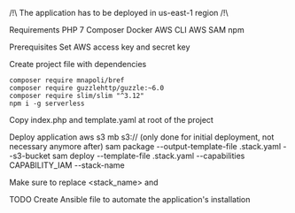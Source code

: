 /!\ The application has to be deployed in us-east-1 region /!\

Requirements
	PHP 7
	Composer
	Docker
	AWS CLI
	AWS SAM
	npm

Prerequisites
	Set AWS access key and secret key

Create project file with dependencies

	composer require mnapoli/bref
	composer require guzzlehttp/guzzle:~6.0
	composer require slim/slim "^3.12"
	npm i -g serverless

Copy index.php and template.yaml at root of the project

Deploy application
	aws s3 mb s3://<bucket-name> (only done for initial deployment, not necessary anymore after)
	sam package --output-template-file .stack.yaml --s3-bucket <bucket-name>
	sam deploy --template-file .stack.yaml --capabilities CAPABILITY_IAM --stack-name <stack-name>

Make sure to replace <stack_name> and <bucket-name>

TODO
Create Ansible file to automate the application's installation

